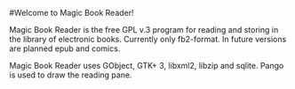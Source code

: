 #Welcome to Magic Book Reader!

Magic Book Reader is the free GPL v.3 program for reading and storing in the library of electronic books. Currently only fb2-format. In future versions are planned epub and comics.

Magic Book Reader uses GObject, GTK+ 3, libxml2, libzip and sqlite. Pango is used to draw the reading pane.
